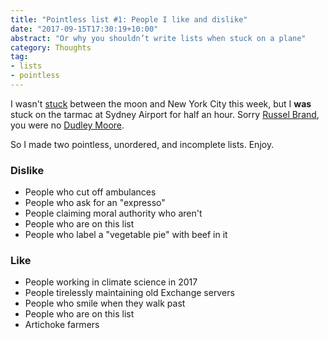 ```yaml
---
title: "Pointless list #1: People I like and dislike"
date: "2017-09-15T17:30:19+10:00"
abstract: "Or why you shouldn’t write lists when stuck on a plane"
category: Thoughts
tag:
- lists
- pointless
---
```

I wasn't [stuck] between the moon and New York City this week, but I **was** stuck on the tarmac at Sydney Airport for half an hour. Sorry [Russel Brand], you were no [Dudley Moore].

So I made two pointless, unordered, and incomplete lists. Enjoy.


### Dislike

* People who cut off ambulances
* People who ask for an "expresso"
* People claiming moral authority who aren't
* People who are on this list
* People who label a "vegetable pie" with beef in it


### Like

* People working in climate science in 2017
* People tirelessly maintaining old Exchange servers
* People who smile when they walk past
* People who are on this list
* Artichoke farmers


[stuck]: https://youtube.com/watch?v=fcwLrEATXH4 "YouTube: Arthur's theme"
[Russel Brand]: https://en.wikipedia.org/wiki/Arthur_(2011_film)
[Dudley Moore]: https://en.wikipedia.org/wiki/Arthur_(1981_film)
